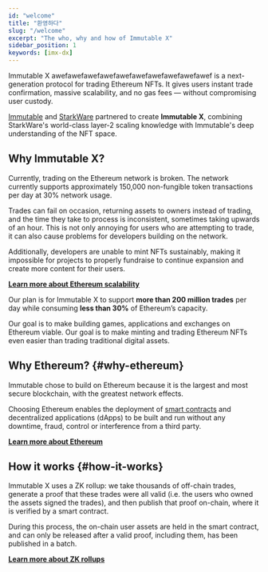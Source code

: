 ```yaml
---
id: "welcome"
title: "환영하다"
slug: "/welcome"
excerpt: "The who, why and how of Immutable X"
sidebar_position: 1
keywords: [imx-dx]
---
```

Immutable X awefawefawefawefawefawefawefawefawefawef is a next-generation protocol for trading Ethereum NFTs. It gives users instant trade confirmation, massive scalability, and no gas fees — without compromising user custody.

[Immutable](https://immutable.com/#build-on-immutable) and [StarkWare](https://starkware.co/about-us/) partnered to create **Immutable X**, combining StarkWare's world-class layer-2 scaling knowledge with Immutable's deep understanding of the NFT space.

## Why Immutable X?
Currently, trading on the Ethereum network is broken. The network currently supports approximately 150,000 non-fungible token transactions per day at 30% network usage. 

Trades can fail on occasion, returning assets to owners instead of trading, and the time they take to process is inconsistent, sometimes taking upwards of an hour. This is not only annoying for users who are attempting to trade, it can also cause problems for developers building on the network. 

Additionally, developers are unable to mint NFTs sustainably, making it impossible for projects to properly fundraise to continue expansion and create more content for their users.

**[Learn more about Ethereum scalability](./ethereum-scalability.md)**

Our plan is for Immutable X to support **more than 200 million trades** per day while consuming **less than 30%** of Ethereum’s capacity.

Our goal is to make building games, applications and exchanges on Ethereum viable. Our goal is to make minting and trading Ethereum NFTs even easier than trading traditional digital assets.

## Why Ethereum? {#why-ethereum}
Immutable chose to build on Ethereum because it is the largest and most secure blockchain, with the greatest network effects.

Choosing Ethereum enables the deployment of [smart contracts](./introduction-smart-contracts.md) and decentralized applications (dApps) to be built and run without any downtime, fraud, control or interference from a third party.

**[Learn more about Ethereum](./core-concepts.md#ethereum)**

## How it works {#how-it-works}
Immutable X uses a ZK rollup: we take thousands of off-chain trades, generate a proof that these trades were all valid (i.e. the users who owned the assets signed the trades), and then publish that proof on-chain, where it is verified by a smart contract.

During this process, the on-chain user assets are held in the smart contract, and can only be released after a valid proof, including them, has been published in a batch.

**[Learn more about ZK rollups](./architecture-overview.md#zk-rollups)**